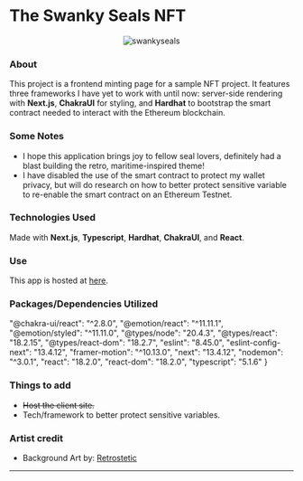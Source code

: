 # The Swanky Seals NFT
<p align="center">
  <img src="frontend/src/assets/readme-image/SwankySealsHeroPage.jpg" alt="swankyseals" />
</p>

### About

This project is a frontend minting page for a sample NFT project. It features three frameworks I have yet to work with until now: server-side rendering with **Next.js**, **ChakraUI** for styling, and **Hardhat** to bootstrap the smart contract needed to interact with the Ethereum blockchain.


### Some Notes
- I hope this application brings joy to fellow seal lovers, definitely had a blast building the retro, maritime-inspired theme!
- I have disabled the use of the smart contract to protect my wallet privacy, but will do research on how to better protect sensitive variable to re-enable the smart contract on an Ethereum Testnet.



### Technologies Used
Made with **Next.js**, **Typescript**, **Hardhat**, **ChakraUI**, and **React**.

### Use 
This app is hosted at [here](https://swanky-seals-nft.vercel.app/).

### Packages/Dependencies Utilized
  "@chakra-ui/react": "^2.8.0",
    "@emotion/react": "^11.11.1",
    "@emotion/styled": "^11.11.0",
    "@types/node": "20.4.3",
    "@types/react": "18.2.15",
    "@types/react-dom": "18.2.7",
    "eslint": "8.45.0",
    "eslint-config-next": "13.4.12",
    "framer-motion": "^10.13.0",
    "next": "13.4.12",
    "nodemon": "^3.0.1",
    "react": "18.2.0",
    "react-dom": "18.2.0",
    "typescript": "5.1.6"
  }
  

### Things to add

- ~~Host the client site.~~
- Tech/framework to better protect sensitive variables.

### Artist credit
- <span>Background Art by: <a href="https://www.deviantart.com/retrostetic/gallery"> Retrostetic </span>

---

